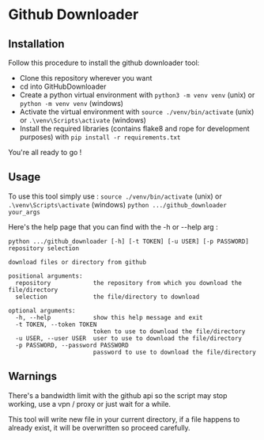 # Github Downloader

## Installation

Follow this procedure to install the github downloader tool:
- Clone this repository wherever you want
- cd into GitHubDownloader
- Create a python virtual environment with `python3 -m venv venv` (unix) or `python -m venv venv` (windows)
- Activate the virtual environment with `source ./venv/bin/activate` (unix) or `.\venv\Scripts\activate` (windows)
- Install the required libraries (contains flake8 and rope for development purposes) with `pip install -r requirements.txt`

You're all ready to go !

## Usage

To use this tool simply use :
`source ./venv/bin/activate` (unix) or `.\venv\Scripts\activate` (windows)
`python .../github_downloader your_args`

Here's the help page that you can find with the -h or --help arg :
```
python .../github_downloader [-h] [-t TOKEN] [-u USER] [-p PASSWORD] repository selection

download files or directory from github

positional arguments:
  repository            the repository from which you download the file/directory
  selection             the file/directory to download

optional arguments:
  -h, --help            show this help message and exit
  -t TOKEN, --token TOKEN
                        token to use to download the file/directory
  -u USER, --user USER  user to use to download the file/directory
  -p PASSWORD, --password PASSWORD
                        password to use to download the file/directory
```

## Warnings

There's a bandwidth limit with the github api so the script may stop working, use a vpn / proxy or just wait for a while.

This tool will write new file in your current directory, if a file happens to already exist, it will be overwritten so proceed carefully.

